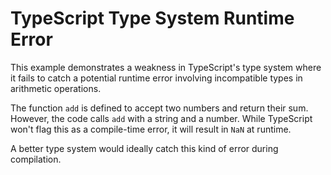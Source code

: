 # TypeScript Type System Runtime Error

This example demonstrates a weakness in TypeScript's type system where it fails to catch a potential runtime error involving incompatible types in arithmetic operations.

The function `add` is defined to accept two numbers and return their sum. However, the code calls `add` with a string and a number.  While TypeScript won't flag this as a compile-time error, it will result in `NaN` at runtime. 

A better type system would ideally catch this kind of error during compilation.
